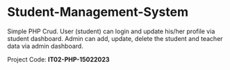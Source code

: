 # Student-Management-System
Simple PHP Crud. User (student) can login and update his/her profile via student dashboard. Admin can add, update, delete the student and teacher data via admin dashboard.

Project Code: **IT02-PHP-15022023**
